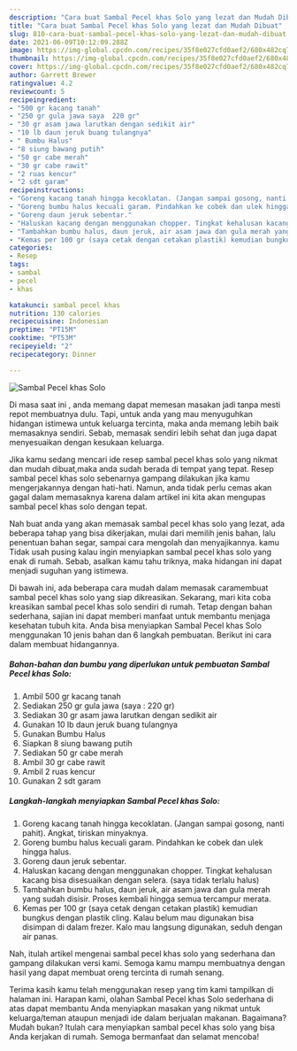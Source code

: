 ```yaml
---
description: "Cara buat Sambal Pecel khas Solo yang lezat dan Mudah Dibuat"
title: "Cara buat Sambal Pecel khas Solo yang lezat dan Mudah Dibuat"
slug: 810-cara-buat-sambal-pecel-khas-solo-yang-lezat-dan-mudah-dibuat
date: 2021-06-09T10:12:09.288Z
image: https://img-global.cpcdn.com/recipes/35f8e027cfd0aef2/680x482cq70/sambal-pecel-khas-solo-foto-resep-utama.jpg
thumbnail: https://img-global.cpcdn.com/recipes/35f8e027cfd0aef2/680x482cq70/sambal-pecel-khas-solo-foto-resep-utama.jpg
cover: https://img-global.cpcdn.com/recipes/35f8e027cfd0aef2/680x482cq70/sambal-pecel-khas-solo-foto-resep-utama.jpg
author: Garrett Brewer
ratingvalue: 4.2
reviewcount: 5
recipeingredient:
- "500 gr kacang tanah"
- "250 gr gula jawa saya  220 gr"
- "30 gr asam jawa larutkan dengan sedikit air"
- "10 lb daun jeruk buang tulangnya"
- " Bumbu Halus"
- "8 siung bawang putih"
- "50 gr cabe merah"
- "30 gr cabe rawit"
- "2 ruas kencur"
- "2 sdt garam"
recipeinstructions:
- "Goreng kacang tanah hingga kecoklatan. (Jangan sampai gosong, nanti pahit). Angkat, tiriskan minyaknya."
- "Goreng bumbu halus kecuali garam. Pindahkan ke cobek dan ulek hingga halus."
- "Goreng daun jeruk sebentar."
- "Haluskan kacang dengan menggunakan chopper. Tingkat kehalusan kacang bisa disesuaikan dengan selera. (saya tidak terlalu halus)"
- "Tambahkan bumbu halus, daun jeruk, air asam jawa dan gula merah yang sudah disisir. Proses kembali hingga semua tercampur merata."
- "Kemas per 100 gr (saya cetak dengan cetakan plastik) kemudian bungkus dengan plastik cling. Kalau belum mau digunakan bisa disimpan di dalam frezer. Kalo mau langsung digunakan, seduh dengan air panas."
categories:
- Resep
tags:
- sambal
- pecel
- khas

katakunci: sambal pecel khas 
nutrition: 130 calories
recipecuisine: Indonesian
preptime: "PT15M"
cooktime: "PT53M"
recipeyield: "2"
recipecategory: Dinner

---
```



![Sambal Pecel khas Solo](https://img-global.cpcdn.com/recipes/35f8e027cfd0aef2/680x482cq70/sambal-pecel-khas-solo-foto-resep-utama.jpg)

Di masa  saat ini , anda memang dapat memesan masakan jadi tanpa mesti repot membuatnya dulu. Tapi, untuk anda yang mau menyuguhkan hidangan istimewa untuk keluarga tercinta, maka anda memang lebih baik memasaknya sendiri. Sebab, memasak sendiri lebih sehat dan juga dapat menyesuaikan dengan kesukaan keluarga.

Jika kamu sedang mencari ide resep sambal pecel khas solo yang nikmat dan mudah dibuat,maka anda sudah berada di tempat yang tepat. Resep sambal pecel khas solo  sebenarnya gampang dilakukan jika kamu mengerjakannya dengan hati-hati. Namun, anda tidak perlu cemas akan gagal dalam memasaknya 
karena dalam artikel ini kita akan mengupas sambal pecel khas solo dengan tepat.  



Nah buat anda yang akan memasak sambal pecel khas solo yang lezat, ada beberapa tahap yang bisa dikerjakan, mulai dari memilih jenis bahan, lalu penentuan bahan segar, sampai cara mengolah dan menyajikannya. kamu Tidak usah pusing kalau ingin menyiapkan sambal pecel khas solo yang enak di rumah. Sebab, asalkan kamu  tahu triknya, maka hidangan ini dapat menjadi suguhan yang istimewa.

Di bawah ini, ada beberapa cara mudah dalam memasak caramembuat sambal pecel khas solo yang siap dikreasikan. Sekarang, mari kita coba kreasikan sambal pecel khas solo sendiri di rumah. Tetap dengan bahan sederhana, sajian ini dapat memberi manfaat untuk membantu menjaga kesehatan tubuh kita. Anda bisa menyiapkan Sambal Pecel khas Solo menggunakan 10 jenis bahan dan 6 langkah pembuatan. Berikut ini cara dalam membuat hidangannya.

<!--inarticleads1-->

##### Bahan-bahan dan bumbu yang diperlukan untuk pembuatan Sambal Pecel khas Solo:

1. Ambil 500 gr kacang tanah
1. Sediakan 250 gr gula jawa (saya : 220 gr)
1. Sediakan 30 gr asam jawa larutkan dengan sedikit air
1. Gunakan 10 lb daun jeruk buang tulangnya
1. Gunakan  Bumbu Halus
1. Siapkan 8 siung bawang putih
1. Sediakan 50 gr cabe merah
1. Ambil 30 gr cabe rawit
1. Ambil 2 ruas kencur
1. Gunakan 2 sdt garam




<!--inarticleads2-->

##### Langkah-langkah menyiapkan Sambal Pecel khas Solo:

1. Goreng kacang tanah hingga kecoklatan. (Jangan sampai gosong, nanti pahit). Angkat, tiriskan minyaknya.
1. Goreng bumbu halus kecuali garam. Pindahkan ke cobek dan ulek hingga halus.
1. Goreng daun jeruk sebentar.
1. Haluskan kacang dengan menggunakan chopper. Tingkat kehalusan kacang bisa disesuaikan dengan selera. (saya tidak terlalu halus)
1. Tambahkan bumbu halus, daun jeruk, air asam jawa dan gula merah yang sudah disisir. Proses kembali hingga semua tercampur merata.
1. Kemas per 100 gr (saya cetak dengan cetakan plastik) kemudian bungkus dengan plastik cling. Kalau belum mau digunakan bisa disimpan di dalam frezer. Kalo mau langsung digunakan, seduh dengan air panas.




Nah, itulah artikel mengenai  sambal pecel khas solo  yang sederhana dan gampang dilakukan versi kami. Semoga kamu mampu membuatnya dengan hasil yang dapat membuat oreng tercinta di rumah senang. 

Terima kasih kamu telah menggunakan resep yang tim kami tampilkan di halaman ini. Harapan kami, olahan  Sambal Pecel khas Solo sederhana di atas dapat membantu Anda menyiapkan masakan yang nikmat untuk keluarga/teman ataupun menjadi ide dalam berjualan makanan. Bagaimana? Mudah bukan? Itulah cara menyiapkan sambal pecel khas solo yang bisa Anda kerjakan di rumah. Semoga bermanfaat dan selamat mencoba!

